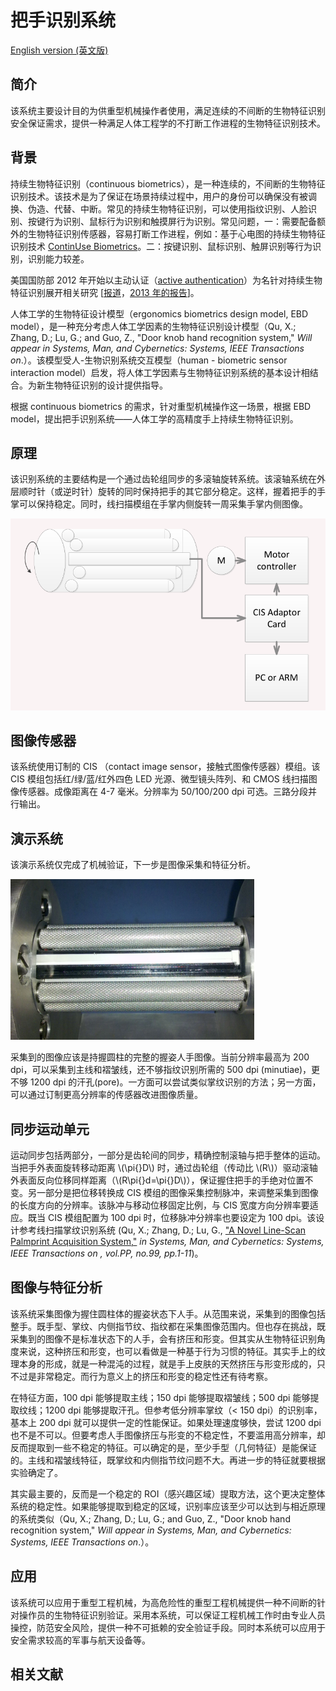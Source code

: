 把手识别系统
======================

[English version (英文版)](/)

## 简介 ##

该系统主要设计目的为供重型机械操作者使用，满足连续的不间断的生物特征识别安全保证需求，提供一种满足人体工程学的不打断工作进程的生物特征识别技术。

背景
-------------

持续生物特征识别（continuous biometrics），是一种连续的，不间断的生物特征识别技术。该技术是为了保证在场景持续过程中，用户的身份可以确保没有被调换、伪造、代替、中断。常见的持续生物特征识别，可以使用指纹识别、人脸识别、按键行为识别、鼠标行为识别和触摸屏行为识别。常见问题，一：需要配备额外的生物特征识别传感器，容易打断工作进程，例如：基于心电图的持续生物特征识别技术 [ContinUse Biometrics](http://finder.startupnationcentral.org/c/continuse)。二：按键识别、鼠标识别、触屏识别等行为识别，识别能力较差。

美国国防部 2012 年开始以主动认证（[active authentication](http://www.darpa.mil/program/active-authentication)）为名针对持续生物特征识别展开相关研究 [[报道](https://gcn.com/articles/2012/03/21/darpa-dump-passwords-continuous-biometrics.aspx)，[2013 年的报告](https://www.rsaconference.com/writable/presentations/file_upload/sec-t05_final.pdf)]。

人体工学的生物特征设计模型（ergonomics biometrics design model, EBD model），是一种充分考虑人体工学因素的生物特征识别设计模型（Qu, X.; Zhang, D.; Lu, G.; and Guo, Z., "Door knob hand recognition system," *Will appear in Systems, Man, and Cybernetics: Systems, IEEE Transactions on*.）。该模型受人-生物识别系统交互模型（human - biometric sensor interaction model）启发，将人体工学因素与生物特征识别系统的基本设计相结合。为新生物特征识别的设计提供指导。

根据 continuous biometrics 的需求，针对重型机械操作这一场景，根据 EBD model，提出把手识别系统——人体工学的高精度手上持续生物特征识别。

原理
-------------

该识别系统的主要结构是一个通过齿轮组同步的多滚轴旋转系统。该滚轴系统在外层顺时针（或逆时针）旋转的同时保持把手的其它部分稳定。这样，握着把手的手掌可以保持稳定。同时，线扫描模组在手掌内侧旋转一周采集手掌内侧图像。

![把手识别系统原理](/images/fig_handle_scheme.png)

图像传感器
-------------

该系统使用订制的 CIS （contact image sensor，接触式图像传感器）模组。该 CIS 模组包括红/绿/蓝/红外四色 LED 光源、微型镜头阵列、和 CMOS 线扫描图像传感器。成像距离在 4-7 毫米。分辨率为 50/100/200 dpi 可选。三路分段并行输出。

演示系统
-------------

该演示系统仅完成了机械验证，下一步是图像采集和特征分析。

![把手识别系统演示系统](/images/fig_handle_demo.png)

采集到的图像应该是持握圆柱的完整的握姿人手图像。当前分辨率最高为 200 dpi，可以采集到主线和褶皱线，还不够指纹识别所需的 500 dpi (minutiae)，更不够 1200 dpi 的汗孔(pore)。一方面可以尝试类似掌纹识别的方法；另一方面，可以通过订制更高分辨率的传感器改进图像质量。

同步运动单元
-------------

运动同步包括两部分，一部分是齿轮间的同步，精确控制滚轴与把手整体的运动。当把手外表面旋转移动距离 \\(\\pi{}D\\) 时，通过齿轮组（传动比 \\(R\\)）驱动滚轴外表面反向位移同样距离（\\(R\\pi{}d=\\pi{}D\\)），保证握住把手的手绝对位置不变。另一部分是把位移转换成 CIS 模组的图像采集控制脉冲，来调整采集到图像的长度方向的分辨率。该脉冲与移动位移固定比例，与 CIS 宽度方向分辨率要适应。既当 CIS 模组配置为 100 dpi 时，位移脉冲分辨率也要设定为 100 dpi。该设计参考线扫描掌纹识别系统 (Qu, X.; Zhang, D.; Lu, G., ["A Novel Line-Scan Palmprint Acquisition System,"][TSMC-LPS] *in Systems, Man, and Cybernetics: Systems, IEEE Transactions on , vol.PP, no.99, pp.1-11*)。

图像与特征分析
-------------

该系统采集图像为握住圆柱体的握姿状态下人手。从范围来说，采集到的图像包括整手。既手型、掌纹、内侧指节纹、指纹都在采集图像范围内。但也存在挑战，既采集到的图像不是标准状态下的人手，会有挤压和形变。但其实从生物特征识别角度来说，这种挤压和形变，也可以看做是一种基于行为习惯的特征。其实手上的纹理本身的形成，就是一种混沌的过程，就是手上皮肤的天然挤压与形变形成的，只不过是非常稳定。而行为意义上的挤压和形变的稳定性还有待考察。

在特征方面，100 dpi 能够提取主线；150 dpi 能够提取褶皱线；500 dpi 能够提取纹线；1200 dpi 能够提取汗孔。但参考低分辨率掌纹（< 150 dpi）的识别率，基本上 200 dpi 就可以提供一定的性能保证。如果处理速度够快，尝试 1200 dpi 也不是不可以。但要考虑人手图像挤压与形变的不稳定性，不要滥用高分辨率，却反而提取到一些不稳定的特征。可以确定的是，至少手型（几何特征）是能保证的。主线和褶皱线特征，既掌纹和内侧指节纹问题不大。再进一步的特征就要根据实验确定了。

其实最主要的，反而是一个稳定的 ROI（感兴趣区域）提取方法，这个更决定整体系统的稳定性。如果能够提取到稳定的区域，识别率应该至少可以达到与相近原理的系统类似（Qu, X.; Zhang, D.; Lu, G.; and Guo, Z., "Door knob hand recognition system," *Will appear in Systems, Man, and Cybernetics: Systems, IEEE Transactions on*.）。

应用
-------------

该系统可以应用于重型工程机械，为高危险性的重型工程机械提供一种不间断的针对操作员的生物特征识别验证。采用本系统，可以保证工程机械工作时由专业人员操控，防范安全风险，提供一种不可抵赖的安全验证手段。同时本系统可以应用于安全需求较高的军事与航天设备等。

相关文献
-------------


[TSMC-LPS]: http://ieeexplore.ieee.org/stamp/stamp.jsp?tp=&arnumber=7390297&isnumber=6376248
